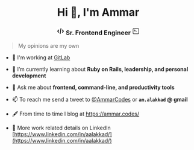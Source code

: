 <h1 align="center">Hi 👋, I'm Ammar</h1>
<h3 align="center">
  <img src="https://raw.githubusercontent.com/tailwindlabs/heroicons/master/optimized/16/solid/code-bracket.svg" width="20" height="20" />
  Sr. Frontend Engineer
  <img src="https://raw.githubusercontent.com/tailwindlabs/heroicons/master/optimized/24/outline/command-line.svg" width="20" height="20" />
</h3>


> My opinions are my own


- 🦊 I'm working at [GitLab](https://about.gitlab.com)

- 🌱 I’m currently learning about **Ruby on Rails, leadership, and personal development**

- 💬 Ask me about **frontend, command-line, and productivity tools**

- 📫 To reach me send a tweet to [@AmmarCodes](https://twitter.com/AmmarCodes) or **`am.alakkad` @ gmail**

- 🖋️ From time to time I blog at https://ammar.codes/

- 📄 More work related details on LinkedIn [https://www.linkedin.com/in/aalakkad/](https://www.linkedin.com/in/aalakkad/)

<!-- Created with the help of https://rahuldkjain.github.io/gh-profile-readme-generator/ -->
